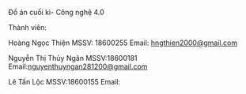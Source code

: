 Đồ án cuối kì- Công nghệ 4.0

Thành viên:

Hoàng Ngọc Thiện          MSSV: 18600255      Email: hngthien2000@gmail.com

Nguyễn Thị Thủy Ngân      MSSV:18600181       Email:nguyenthuyngan281200@gmail.com

Lê Tấn Lộc                MSSV:18600155       Email:

